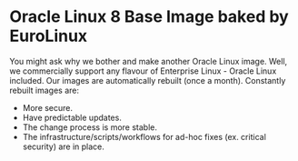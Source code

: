 # Oracle Linux 8 Base Image baked by EuroLinux

You might ask why we bother and make another Oracle Linux image. Well, we commercially support any flavour of Enterprise Linux - Oracle Linux included. Our images are automatically rebuilt (once a month). Constantly rebuilt images are:

- More secure.
- Have predictable updates. 
- The change process is more stable.
- The infrastructure/scripts/workflows for ad-hoc fixes (ex. critical security) are in place.
